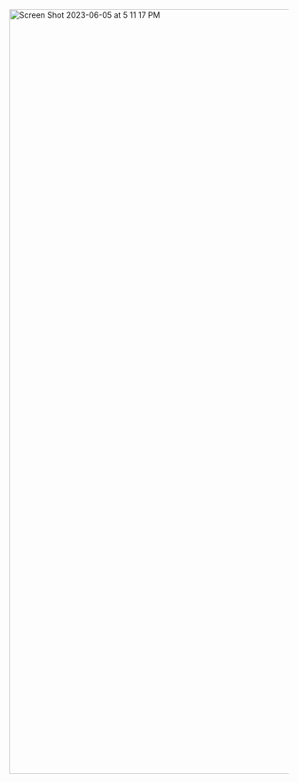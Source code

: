 
<!--
### Hi there 👋


**JefValenco/jefValenco** is a ✨ _special_ ✨ repository because its `README.md` (this file) appears on your GitHub profile.

Here are some ideas to get you started:

- 🔭 I’m currently working on ...
- 🌱 I’m currently learning ...
- 👯 I’m looking to collaborate on ...
- 🤔 I’m looking for help with ...
- 💬 Ask me about ...
- 📫 How to reach me: ...
- 😄 Pronouns: ...
- ⚡ Fun fact: ...

I am a Junior Fullstack Developer with a strong foundation in visual design. My expertise primarily lies in web design, digital and physical prototyping, and branding. 💾
-->



<img width="1380" alt="Screen Shot 2023-06-05 at 5 11 17 PM" src="https://github.com/JefValenco/jefValenco/assets/119255208/be79c6e9-3286-4cea-9fb2-c8f930371e23">

